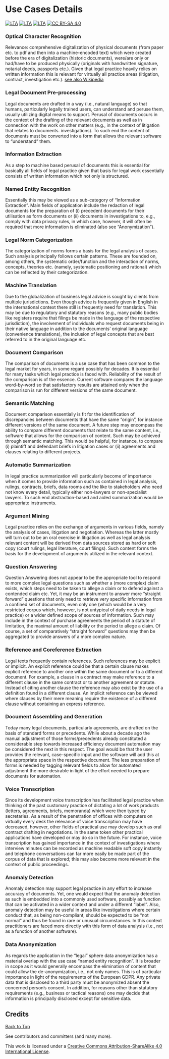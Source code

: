 # Use Cases Details
[![LTA](https://img.shields.io/badge/CLP-Ecosystem-blue)](https://github.com/Liquid-Legal-Institute/Common-Legal-Platform)
[![LTA](https://img.shields.io/badge/CLP-Code-red)](https://github.com/Liquid-Legal-Institute/Common-Legal-Platform)
[![LTA](https://img.shields.io/badge/CLP-Community-orange)](https://github.com/Liquid-Legal-Institute/Common-Legal-Platform)
[![CC BY-SA 4.0][cc-by-sa-shield]][cc-by-sa]

### Optical Character Recognition
Relevance: comprehensive digitalization of physical documents (from paper etc. to pdf and then into a machine-encoded text) which were created before the era of digitalization (historic documents), were/are only or had/have to be produced physically (originals with handwritten signature, notarial deeds, passports etc.).  Given that legal practice heavily relies on written information this is relevant for virtually all practice areas (litigation, contract, investigation etc.).
[see also Wikipedia](https://en.wikipedia.org/wiki/Optical_character_recognition)

### Legal Document Pre-processing
Legal documents are drafted in a way (i.e., natural language) so that humans, particularly legally trained users, can understand and peruse them, usually utilizing digital means to support. Perusal of documents occurs in the context of the drafting of the relevant documents as well as in connection with the work on other matters (e.g., in the context of litigation that relates to documents. investigations). To such end the content of documents must be converted into a form that allows the relevant software to “understand” them.

### Information Extraction
As a step to machine based perusal of documents this is essential for basically all fields of legal practice given that basis for legal work essentially consists of written information which not only is structured.

### Named Entity Recognition
Essentially this may be viewed as a sub-category of “Information Extraction”. Main fields of application include the redaction of legal documents for the preparation of (i) precedent documents for their utilisation as form documents or (ii) documents in investigations to, e.g., comply with data privacy rules, in which case, however, it will often be required that more information is eliminated (also see “Anonymization”).

### Legal Norm Categorization
The categorization of norms forms a basis for the legal analysis of cases. Such analysis principally follows certain patterns. These are founded on, among others, the systematic order/function and the interaction of norms, concepts, theories etc. (namely, systematic positioning and rational) which can be reflected by their categorization. 

### Machine Translation
Due to the globalization of business legal advice is sought by clients from multiple jurisdictions. Even though advice is frequently given in English in the international context there still is frequently need for translation. This may be due to regulatory and statutory reasons (e.g., many public bodies like registers require that filings be made in the language of the respective jurisdiction), the involvement of individuals who request documents being in their native language in addition to the documents’ original language (convenience translations), the inclusion of legal concepts that are best referred to in the original language etc.

### Document Comparison
The comparison of documents is a use case that has been common to the legal market for years, in some regard possibly for decades. It is essential for many tasks which legal practice is faced with. Reliability of the result of the comparison is of the essence. Current software compares the language word-by-word so that satisfactory results are attained only when the comparison is run for different versions of the same document. 

### Semantic Matching
Document comparison essentially is fit for the identification of discrepancies between documents that have the same “origin”, for instance different versions of the same document. A future step may encompass the ability to compare different documents that relate to the same content, i.e., software that allows for the comparison of content. Such may be achieved through semantic matching. This would be helpful, for instance, to compare (i) plaintiff and defendant briefs in litigation cases or (ii) agreements and clauses relating to different projects.

### Automatic Summarization
In legal practice summarization will particularly become of importance when it comes to provide information such as contained in legal analysis, rulings, contracts, briefs, data rooms and the like to stakeholders who need not know every detail, typically either non-lawyers or non-specialist lawyers. To such end abstraction-based and aided summarization would be appropriate instruments.
### Argument Mining
Legal practice relies on the exchange of arguments in various fields, namely the analysis of cases, litigation and negotiation. Whereas the latter mostly will turn out to be an oral exercise in litigation as well as legal analysis relevant content will be derived from data sources stored as hard or soft copy (court rulings, legal literature, court filings). Such content forms the basis for the development of arguments utilized in the relevant context.

### Question Answering
Question Answering does not appear to be the appropriate tool to respond to more complex legal questions such as whether a (more complex) claim exists, which steps need to be taken to allege a claim or to defend against a contended claim etc. Yet, it may be an instrument to answer more “straight forward” questions that only need to retrieve very specific information from a confined set of documents, even only one (which would be a very restricted corpus which, however, is not untypical of daily needs in legal practice) or a wider defined scope of sources of information. Such may include in the context of purchase agreements the period of a statute of limitation, the maximal amount of liability or the period to allege a claim. Of course, a set of comparatively “straight forward” questions may then be aggregated to provide answers of a more complex nature. 

### Reference and Coreference Extraction
Legal texts frequently contain references. Such references may be explicit or implicit. An explicit reference could be that a certain clause makes explicit reference to another one within the same document or to a different document. For example, a clause in a contract may make reference to a different clause in the same contract or to another agreement or statute. Instead of citing another clause the reference may also exist by the use of a definition found in a different clause. An implicit reference can be viewed where clauses by their mere meaning require the existence of a different clause without containing an express reference. 

### Document Assembling and Generation
Today many legal documents, particularly agreements, are drafted on the basis of standard forms or precedents. While about a decade ago the manual adjustment of those forms/precedents already constituted a considerable step towards increased efficiency document automation may be considered the next in this respect. The goal would be that the user provides the relevant, case-specific input and the software will add this at the appropriate space in the respective document. The less preparation of forms is needed by tagging relevant fields to allow for automated adjustment the more desirable in light of the effort needed to prepare documents for automation. 

### Voice Transcription
Since its development voice transcription has facilitated legal practice when thinking of the past customary practice of dictating a lot of work products (letters, agreements, briefs, memoranda) which were then typed by secretaries. As a result of the penetration of offices with computers on virtually every desk the relevance of voice transcription may have decreased, however, other fields of practical use may develop such as oral contract drafting in negotiations. In the same token other practical applications have developed or may do so in the future. For instance, voice transcription has gained importance in the context of investigations where interview minutes can be recorded as machine readable soft copy instantly and telephone conversations can far more easily be made part of the corpus of data that is explored; this may also become more relevant in the context of public proceedings.  

### Anomaly Detection
Anomaly detection may support legal practice in any effort to increase accuracy of documents. Yet, one would expect that the anomaly detection as such is embedded into a commonly used software, possibly as function that can be activated in a wider context and under a different “label”. Also, anomaly detection may be useful in areas like investigations where certain conduct that, as being non-compliant, should be expected to be “not normal” and thus be found in rare or unusual circumstances. In this context practitioners are faced more directly with this form of data analysis (i.e., not as a function of another software).

### Data Anonymization
As regards the application in the “legal” sphere data anonymization has a material overlap with the use case “named entity recognition”. It is broader in scope as it would generally encompass the elimination of content that could allow the de-anonymization, i.e., not only names. This is of particular importance in light of the requirements of the European GDPR. Any private data that is disclosed to a third party must be anonymized absent the concerned person’s consent. In addition, for reasons other than statutory requirements (e.g., business or tactical reasons) one may decide that information is principally disclosed except for sensitive data. 


## Credits
[Back to Top](#contents)

See contributors and committers (and many more).

This work is licensed under a [Creative Commons Attribution-ShareAlike 4.0 International License][cc-by-sa].

[cc-by-sa]: http://creativecommons.org/licenses/by-sa/4.0/
[cc-by-sa-shield]: https://img.shields.io/badge/License-CC%20BY--SA%204.0-lightgrey.svg

